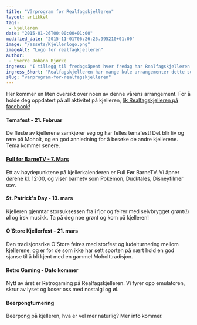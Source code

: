 ```yaml
---
title: "Vårprogram for Realfagskjelleren"
layout: artikkel 
tags: 
 - kjelleren
date: "2015-01-26T00:00:00+01:00"
modified_date: "2015-11-01T06:26:25.995210+01:00"
image: "/assets/Kjellerlogo.png"
imageAlt: "Logo for realfagkjelleren"
author:
 - Sverre Johann Bjørke
ingress: "I tillegg til fredagsåpent hver fredag har Realfagskjelleren som alltid mange spennende arrangement, og dette semesteret er selvsagt ikke et unntak."
ingress_Short: "Realfagskjelleren har mange kule arrangementer dette semesteret!"
slug: "varprogram-for-realfagskjelleren"
---
```

Her kommer en liten oversikt over noen av denne vårens arrangement. For å holde deg oppdatert på all aktivitet på kjelleren, [lik Realfagskjelleren på facebook!](https://www.facebook.com/Realfagskjelleren)

#### Temafest - 21. Februar
De fleste av kjellerene samkjører seg og har felles temafest! Det blir liv og røre på Moholt, og en god annledning for å besøke de andre kjellerene. Tema kommer senere. 

#### [Full før BarneTV - 7. Mars](https://www.facebook.com/events/1522504704705352/)
Ett av høydepunktene på kjellerkalenderen er Full Før BarneTV. Vi åpner dørene kl. 12:00, og viser barnetv som Pokémon, Ducktales, Disneyfilmer osv. 

#### St. Patrick's Day - 13. mars
Kjelleren gjenntar storsuksessen fra i fjor og feirer med selvbrygget grønt(!) øl og irsk musikk. Ta på deg noe grønt og kom på kjelleren!

#### O'Store Kjellerfest - 21. mars
Den tradisjonsrike O'Store feires med storfest og ludølturnering mellom kjellerene, og er for de som ikke har sett sporten på nært hold en god sjanse til å bli kjent med en gammel Moholttradisjon.

#### Retro Gaming - Dato kommer
Nytt av året er Retrogaming på Realfagskjelleren. Vi fyrer opp emulatoren, skrur av lyset og koser oss med nostalgi og øl.

#### Beerpongturnering
Beerpong på kjelleren, hva er vel mer naturlig? Mer info kommer.